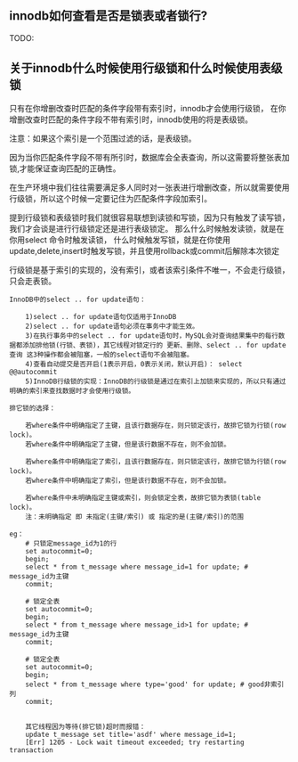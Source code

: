 ## innodb如何查看是否是锁表或者锁行?



TODO:

## 关于innodb什么时候使用行级锁和什么时候使用表级锁

只有在你增删改查时匹配的条件字段带有索引时，innodb才会使用行级锁，
在你增删改查时匹配的条件字段不带有索引时，innodb使用的将是表级锁。

注意：如果这个索引是一个范围过滤的话，是表级锁。

因为当你匹配条件字段不带有所引时，数据库会全表查询，所以这需要将整张表加锁,才能保证查询匹配的正确性。

在生产环境中我们往往需要满足多人同时对一张表进行增删改查，所以就需要使用行级锁，所以这个时候一定要记住为匹配条件字段加索引。

提到行级锁和表级锁时我们就很容易联想到读锁和写锁，因为只有触发了读写锁，我们才会谈是进行行级锁定还是进行表级锁定。
那么什么时候触发读锁，就是在你用select 命令时触发读锁，
什么时候触发写锁，就是在你使用update,delete,insert时触发写锁，并且使用rollback或commit后解除本次锁定

行级锁是基于索引的实现的，没有索引，或者该索引条件不唯一，不会走行级锁，只会走表锁。


```
InnoDB中的select .. for update语句：

	1)select .. for update语句仅适用于InnoDB
	2)select .. for update语句必须在事务中才能生效。
	3)在执行事务中的select .. for update语句时，MySQL会对查询结果集中的每行数据都添加排他锁(行锁、表锁)，其它线程对锁定行的 更新、删除、select .. for update查询 这3种操作都会被阻塞，一般的select语句不会被阻塞。
	4)查看自动提交是否开启(1表示开启，0表示关闭，默认开启)： select @@autocommit
	5)InnoDB行级锁的实现：InnoDB的行级锁是通过在索引上加锁来实现的，所以只有通过明确的索引来查找数据时才会使用行级锁。

排它锁的选择：

	若where条件中明确指定了主键，且该行数据存在，则只锁定该行，故排它锁为行锁(row lock)。
	若where条件中明确指定了主键，但是该行数据不存在，则不会加锁。
	
	若where条件中明确指定了索引，且该行数据存在，则只锁定该行，故排它锁为行锁(row lock)。
	若where条件中明确指定了索引，但是该行数据不存在，则不会加锁。
	
	若where条件中未明确指定主键或索引，则会锁定全表，故排它锁为表锁(table lock)。
	注：未明确指定 即 未指定(主键/索引) 或 指定的是(主键/索引)的范围

eg：
	# 只锁定message_id为1的行
	set autocommit=0;
	begin;
	select * from t_message where message_id=1 for update; # message_id为主键
	commit;

	# 锁定全表
	set autocommit=0;
	begin;
	select * from t_message where message_id>1 for update; # message_id为主键
	commit;
	
	# 锁定全表
	set autocommit=0;
	begin;
	select * from t_message where type='good' for update; # good非索引列
	commit;


	其它线程因为等待(排它锁)超时而报错：
	update t_message set title='asdf' where message_id=1;
	[Err] 1205 - Lock wait timeout exceeded; try restarting transaction
```